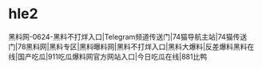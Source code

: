 # hle2
黑料网-0624-黑料不打烊入口|Telegram频道传送门|74猫导航主站|74猫传送门|78黑料网|黑料专区|黑料曝料网|黑料不打烊入口|黑料大爆料|反差爆料黑料在线|国产吃瓜|911吃瓜爆料网官方网站入口|今日吃瓜在线|881比鸭
